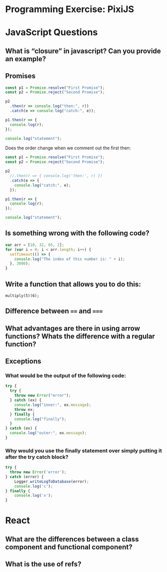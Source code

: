 # Programming Exercise: PixiJS

# JavaScript Questions

## What is “closure” in javascript? Can you provide an example?

## Promises

```javascript
const p1 = Promise.resolve("First Promise");
const p2 = Promise.reject("Second Promise");

p2
  .then(r => console.log("then:", r))
  .catch(e => console.log("catch:", e));

p1.then(r => {
  console.log(r);
});

console.log("statement");
```

Does the order change when we comment out the first then:

```javascript
const p1 = Promise.resolve("First Promise");
const p2 = Promise.reject("Second Promise");

p2
  //.then(r => { console.log('then:', r) })
  .catch(e => {
    console.log("catch:", e);
  });

p1.then(r => {
  console.log(r);
});

console.log("statement");
```

## Is something wrong with the following code?

```javascript
var arr = [10, 32, 65, 2];
for (var i = 0; i < arr.length; i++) {
  setTimeout(() => {
    console.log("The index of this number is: " + i);
  }, 3000);
}
```

## Write a function that allows you to do this:

`multiply(5)(6);`

## Difference between `==` and `===`

## What advantages are there in using arrow functions? Whats the difference with a regular function?

## Exceptions

### What would be the output of the following code:

```javascript
try {
  try {
    throw new Error("error");
  } catch (ex) {
    console.log("inner:", ex.message);
    throw ex;
  } finally {
    console.log("finally");
  }
} catch (ex) {
  console.log("outer:", ex.message);
}
```

### Why would you use the finally statement over simply putting it after the try catch block?

```javascript
try {
  throw new Error('error');
} catch (error) {
    Logger.writeLogToDatabase(error);
    console.log('c');
} finally {
    console.log('x');
}
```

# React

## What are the differences between a class component and functional component?

## What is the use of refs?
